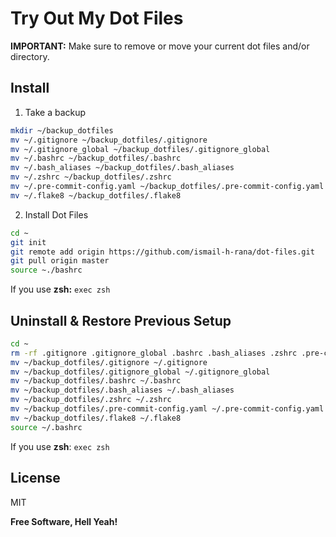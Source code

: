 # Try Out My Dot Files


**IMPORTANT:** Make sure to remove or move your current dot files and/or directory.

## Install
1. Take a backup
  ```sh
  mkdir ~/backup_dotfiles
  mv ~/.gitignore ~/backup_dotfiles/.gitignore
  mv ~/.gitignore_global ~/backup_dotfiles/.gitignore_global
  mv ~/.bashrc ~/backup_dotfiles/.bashrc
  mv ~/.bash_aliases ~/backup_dotfiles/.bash_aliases
  mv ~/.zshrc ~/backup_dotfiles/.zshrc
  mv ~/.pre-commit-config.yaml ~/backup_dotfiles/.pre-commit-config.yaml
  mv ~/.flake8 ~/backup_dotfiles/.flake8
  ```
  
2. Install Dot Files
 ```sh
 cd ~
 git init
 git remote add origin https://github.com/ismail-h-rana/dot-files.git
 git pull origin master
 source ~./bashrc
 ```
 If you use **zsh:** `exec zsh`

## Uninstall & Restore Previous Setup

```sh
cd ~
rm -rf .gitignore .gitignore_global .bashrc .bash_aliases .zshrc .pre-commit-config.yaml .flake8
mv ~/backup_dotfiles/.gitignore ~/.gitignore
mv ~/backup_dotfiles/.gitignore_global ~/.gitignore_global
mv ~/backup_dotfiles/.bashrc ~/.bashrc
mv ~/backup_dotfiles/.bash_aliases ~/.bash_aliases
mv ~/backup_dotfiles/.zshrc ~/.zshrc
mv ~/backup_dotfiles/.pre-commit-config.yaml ~/.pre-commit-config.yaml
mv ~/backup_dotfiles/.flake8 ~/.flake8
source ~/.bashrc
```
If you use **zsh**: `exec zsh`


## License

MIT

**Free Software, Hell Yeah!**
